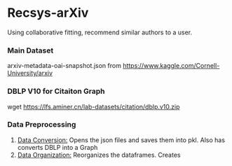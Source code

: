 # Recsys-arXiv
Using collaborative fitting, recommend similar authors to a user.

### Main Dataset
arxiv-metadata-oai-snapshot.json from https://www.kaggle.com/Cornell-University/arxiv

### DBLP V10 for Citaiton Graph
wget https://lfs.aminer.cn/lab-datasets/citation/dblp.v10.zip

### Data Preprocessing

<ol>
  <li><a href="https://github.com/malvo06/Recsys-arXiv/blob/main/Data_Conversion.ipynb">Data Conversion:</a> Opens the json files and saves them into pkl. Also has converts DBLP into a Graph</li>
  <li><a href="https://github.com/malvo06/Recsys-arXiv/blob/main/Data%20Organization.ipynb">Data Organization:</a> Reorganizes the dataframes. Creates </li>
</ol>
